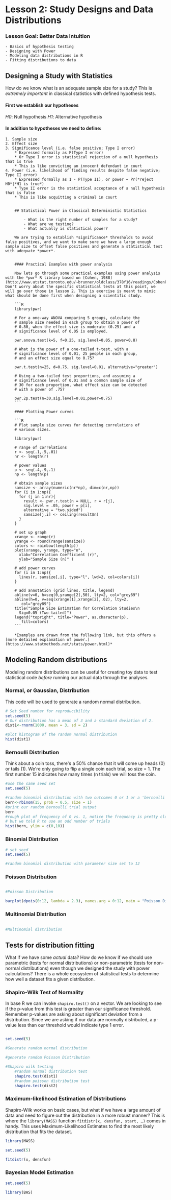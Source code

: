# Lesson 2: Study Designs and Data Distributions

### Lesson Goal: Better Data Intuition
	- Basics of hypothesis testing
	- Designing with Power
	- Modeling data distributions in R
	- Fitting distributions to data

## Designing a Study with Statistics

How do we know what is an adequate sample size for a study?
This is *extremely important* in classical statistics with defined hypothesis tests.

#### First we establish our hypotheses

*H0*: Null hypothesis
*H1*: Alternative hypothesis

#### In addition to hypotheses we need to define:

	1. Sample size
	2. Effect size
	3. Significance level (i.e. false positive; Type I error)
		* Expressed formally as P(Type I error)
		* Or Type I error is statistical rejection of a null hypothesis that is true
		* This is like convicting an innocent defendant in court
	4. Power (i.e. likelihood of finding results despite false negative; Type II error)
		* Expressed formally as 1 - P(Type II), or power = Pr(*reject H0*|*H1 is true*)
		* Type II error is the statistical acceptance of a null hypothesis that is false
		* This is like acquitting a criminal in court


		## Statistical Power in Classical Deterministic Statistics

			- What is the right number of samples for a study?
			- What are we testing?
			- What actually is statistical power?

		We are trying to establish *significance* thresholds to avoid false positives, and we want to make sure we have a large enough sample size to offset false positives and generate a statistical test with adequate *power*.


		#### Practical Examples with power analysis

		Now lets go through some practical examples using power analysis with the *pwr* R library based on [Cohen, 1988](http://www.utstat.toronto.edu/~brunner/oldclass/378f16/readings/CohenPower.pdf). Don't worry about the specific statistical tests at this point, we will go over those in lesson 2. This is exercise is meant to mimic what should be done first when designing a scientific study.

		```R
		library(pwr)

		# For a one-way ANOVA comparing 5 groups, calculate the
		# sample size needed in each group to obtain a power of
		# 0.80, when the effect size is moderate (0.25) and a
		# significance level of 0.05 is employed.

		pwr.anova.test(k=5, f=0.25, sig.level=0.05, power=0.8)

		# What is the power of a one-tailed t-test, with a
		# significance level of 0.01, 25 people in each group,
		# and an effect size equal to 0.75?

		pwr.t.test(n=25, d=0.75, sig.level=0.01, alternative="greater")

		# Using a two-tailed test proportions, and assuming a
		# significance level of 0.01 and a common sample size of
		# 30 for each proportion, what effect size can be detected
		# with a power of .75?

		pwr.2p.test(n=30,sig.level=0.01,power=0.75)
		```

		#### Plotting Power curves

		```R
		# Plot sample size curves for detecting correlations of
		# various sizes.

		library(pwr)

		# range of correlations
		r <- seq(.1,.5,.01)
		nr <- length(r)

		# power values
		p <- seq(.4,.9,.1)
		np <- length(p)

		# obtain sample sizes
		samsize <- array(numeric(nr*np), dim=c(nr,np))
		for (i in 1:np){
		  for (j in 1:nr){
		    result <- pwr.r.test(n = NULL, r = r[j],
		    sig.level = .05, power = p[i],
		    alternative = "two.sided")
		    samsize[j,i] <- ceiling(result$n)
		  }
		}

		# set up graph
		xrange <- range(r)
		yrange <- round(range(samsize))
		colors <- rainbow(length(p))
		plot(xrange, yrange, type="n",
		  xlab="Correlation Coefficient (r)",
		  ylab="Sample Size (n)" )

		# add power curves
		for (i in 1:np){
		  lines(r, samsize[,i], type="l", lwd=2, col=colors[i])
		}

		# add annotation (grid lines, title, legend)
		abline(v=0, h=seq(0,yrange[2],50), lty=2, col="grey89")
		abline(h=0, v=seq(xrange[1],xrange[2],.02), lty=2,
		   col="grey89")
		title("Sample Size Estimation for Correlation Studies\n
		  Sig=0.05 (Two-tailed)")
		legend("topright", title="Power", as.character(p),
		   fill=colors)
		```

		*Examples are drawn from the following link, but this offers a [more detailed explanation of power.](https://www.statmethods.net/stats/power.html)*

## Modeling Random distributions

Modeling random distributions can be useful for creating toy data to test statistical code *before* running our actual data through the analyses.

### Normal, or Gaussian, Distribution

This code will be used to generate a random normal distribution.

```R
# Set Seed number for reproducibility
set.seed(5)
# Our distribution has a mean of 3 and a standard deviation of 2.
dist1<-rnorm(1000, mean = 3, sd = 2)

#plot histogram of the random normal distribution
hist(dist1)

```

### Bernoulli Distribution

Think about a coin toss, there's a 50% chance that it will come up heads (0) or tails (1). We're only going to flip a single coin each trial, so size = 1. The first number 15 indicates how many times (n trials) we will toss the coin.

```R
#use the same seed set
set.seed(5)

#random binomial distribution with two outcomes 0 or 1 or a 'bernoulli trial'
bern<-rbinom(15, prob = 0.5, size = 1)
#print our random bernoulli trial output
bern
#rough plot of frequency of 0 vs. 1, notice the frequency is pretty close to 50%,
# but we told R to use an odd number of trials
hist(bern, ylim = c(0,10))
```

### Binomial Distribution

```R
# set seed
set.seed(5)

#random binomial distribution with parameter size set to 12

```



### Poisson Distribution

```R

#Poisson Distribution

barplot(dpois(0:12, lambda = 2.3), names.arg = 0:12, main = "Poisson Distribution")

```

### Multinomial Distribution

```R

#Multinomial distribution

```

## Tests for distribution fitting

What if we have some *actual* data? How do we know if we should use parametric (tests for normal distributions) or non-parametric (tests for non-normal distributions) even though we designed the study with power calculations?
There is a whole ecosystem of statistical tests to determine how well a dataset fits a given distribution.

### Shapiro-Wilk Test of Normality

In base R we can invoke `shapiro.test()` on a vector. We are looking to see if the p-value from this test is greater than our significance threshold. Remember p-values are asking about significant deviation from a distribution. Since we are asking if our data are normally distributed, a p-value less than our threshold would indicate type 1 error.

```R

set.seed(5)

#Generate random normal distribution

#generate random Poisson Distribution

#Shapiro wilk testing
	#random normal distribution test
	shapiro.test(dist1)
	#random poisson distribution test
	shapiro.test(dist2)

```
### Maximum-likelihood Estimation of Distributions

Shapiro-Wilk works on basic cases, but what if we have a large amount of data and need to figure out the distribution in a more robust manner? This is where the `library(MASS)` function `fitdistr(x, densfun, start, …)` comes in handy. This uses Maximum-Likelihood Estimates to find the most likely distribution that fits the dataset.  

```R
library(MASS)

set.seed(5)

fitdistr(x, densfun)
```

### Bayesian Model Estimation

```R
set.seed(5)

library(BAS)



```

